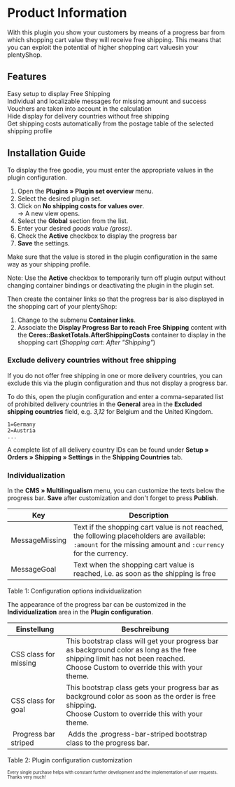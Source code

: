 # Product Information

With this plugin you show your customers by means of a progress bar from which shopping cart value they will receive free shipping. This means that you can exploit the potential of higher shopping cart values ​​in your plentyShop.

## Features

<i aria-hidden="true" class="fa fa-fw fa-check-square text-success"></i> Easy setup to display Free Shipping<br>
<i aria-hidden="true" class="fa fa-fw fa-check-square text-success"></i> Individual and localizable messages for missing amount and success<br>
<i aria-hidden="true" class="fa fa-fw fa-check-square text-success"></i> Vouchers are taken into account in the calculation<br>
<i aria-hidden="true" class="fa fa-fw fa-check-square text-success"></i> Hide display for delivery countries without free shipping<br>
<i aria-hidden="true" class="fa fa-fw fa-check-square text-success"></i> Get shipping costs automatically from the postage table of the selected shipping profile

## Installation Guide

To display the free goodie, you must enter the appropriate values ​​in the plugin configuration.

1. Open the **Plugins » Plugin set overview** menu.
2. Select the desired plugin set.
3. Click on **No shipping costs for values over**.<br>→ A new view opens.
4. Select the **Global** section from the list.
5. Enter your desired _goods value (gross)_.
6. Check the **Active** checkbox to display the progress bar
7. **Save** the settings.

<div class="alert alert-info" role="alert">
  Make sure that the value is stored in the plugin configuration in the same way as your shipping profile.
</div>

Note: Use the **Active** checkbox to temporarily turn off plugin output without changing container bindings or deactivating the plugin in the plugin set.

Then create the container links so that the progress bar is also displayed in the shopping cart of your plentyShop:

1. Change to the submenu **Container links**.
2. Associate the **Display Progress Bar to reach Free Shipping** content with the **Ceres::BasketTotals.AfterShippingCosts** container to display in the shopping cart (_Shopping cart: After "Shipping"_)

### Exclude delivery countries without free shipping

If you do not offer free shipping in one or more delivery countries, you can exclude this via the plugin configuration and thus not display a progress bar.

To do this, open the plugin configuration and enter a comma-separated list of prohibited delivery countries in the **General** area in the **Excluded shipping countries** field, e.g. _3,12_ for Belgium and the United Kingdom.

    1=Germany
    2=Austria
    ...
    
A complete list of all delivery country IDs can be found under **Setup » Orders » Shipping » Settings** in the **Shipping Countries** tab.

### Individualization

In the **CMS » Multilingualism** menu, you can customize the texts below the progress bar. **Save** after customization and don't forget to press **Publish**.

| Key                                | Description   |
|------------------------------------|---------------|
| MessageMissing | Text if the shopping cart value is not reached, the following placeholders are available: `:amount` for the missing amount and `:currency` for the currency. |
| MessageGoal | Text when the shopping cart value is reached, i.e. as soon as the shipping is free |

Table 1: Configuration options individualization

The appearance of the progress bar can be customized in the **Individualization** area in the **Plugin configuration**.

| Einstellung                        | Beschreibung  |
|------------------------------------|---------------|
| CSS class for missing | This bootstrap class will get your progress bar as background color as long as the free shipping limit has not been reached.<br>Choose Custom to override this with your theme. |
| CSS class for goal | This bootstrap class gets your progress bar as background color as soon as the order is free shipping.<br>Choose Custom to override this with your theme. |
| Progress bar striped | Adds the .progress-bar-striped bootstrap class to the progress bar. |

Table 2: Plugin configuration customization


<sub><sup>Every single purchase helps with constant further development and the implementation of user requests. Thanks very much!</sup></sub>